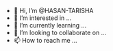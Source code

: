- 👋 Hi, I’m @HASAN-TARISHA
- 👀 I’m interested in ...
- 🌱 I’m currently learning ...
- 💞️ I’m looking to collaborate on ...
- 📫 How to reach me ...

<!---
HASAN-TARISHA/HASAN-TARISHA is a ✨ special ✨ repository because its `README.md` (this file) appears on your GitHub profile.
You can click the Preview link to take a look at your changes.
--->
